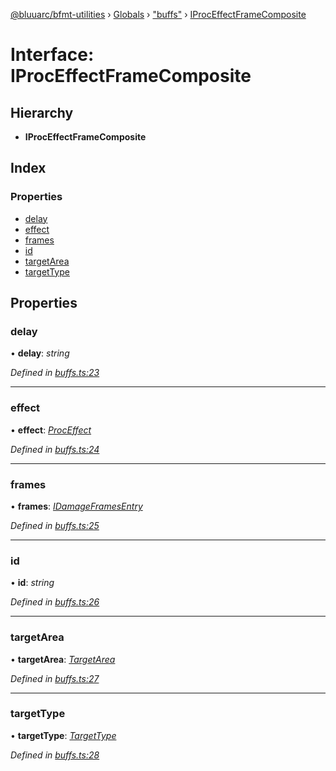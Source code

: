 [@bluuarc/bfmt-utilities](../README.md) › [Globals](../globals.md) › ["buffs"](../modules/_buffs_.md) › [IProcEffectFrameComposite](_buffs_.iproceffectframecomposite.md)

# Interface: IProcEffectFrameComposite

## Hierarchy

* **IProcEffectFrameComposite**

## Index

### Properties

* [delay](_buffs_.iproceffectframecomposite.md#delay)
* [effect](_buffs_.iproceffectframecomposite.md#effect)
* [frames](_buffs_.iproceffectframecomposite.md#frames)
* [id](_buffs_.iproceffectframecomposite.md#id)
* [targetArea](_buffs_.iproceffectframecomposite.md#targetarea)
* [targetType](_buffs_.iproceffectframecomposite.md#targettype)

## Properties

###  delay

• **delay**: *string*

*Defined in [buffs.ts:23](https://github.com/BluuArc/bfmt-utilities/blob/8be7d96/src/buffs.ts#L23)*

___

###  effect

• **effect**: *[ProcEffect](../modules/_datamine_types_.md#proceffect)*

*Defined in [buffs.ts:24](https://github.com/BluuArc/bfmt-utilities/blob/8be7d96/src/buffs.ts#L24)*

___

###  frames

• **frames**: *[IDamageFramesEntry](_datamine_types_.idamageframesentry.md)*

*Defined in [buffs.ts:25](https://github.com/BluuArc/bfmt-utilities/blob/8be7d96/src/buffs.ts#L25)*

___

###  id

• **id**: *string*

*Defined in [buffs.ts:26](https://github.com/BluuArc/bfmt-utilities/blob/8be7d96/src/buffs.ts#L26)*

___

###  targetArea

• **targetArea**: *[TargetArea](../enums/_datamine_types_.targetarea.md)*

*Defined in [buffs.ts:27](https://github.com/BluuArc/bfmt-utilities/blob/8be7d96/src/buffs.ts#L27)*

___

###  targetType

• **targetType**: *[TargetType](../enums/_datamine_types_.targettype.md)*

*Defined in [buffs.ts:28](https://github.com/BluuArc/bfmt-utilities/blob/8be7d96/src/buffs.ts#L28)*
